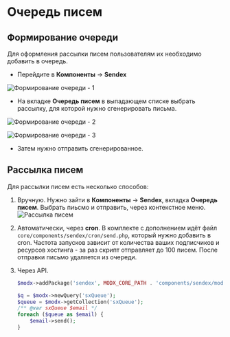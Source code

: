 # Очередь писем

## Формирование очереди

Для оформления рассылки писем пользователям их необходимо добавить в очередь.

* Перейдите в **Компоненты** -> **Sendex**

![Формирование очереди - 1](https://file.modx.pro/files/3/f/0/3f0e673a7ed51e205d2e683d35914390.png)

* На вкладке **Очередь писем** в выпадающем списке выбрать рассылку, для которой нужно сгенерировать письма.

![Формирование очереди - 2](https://file.modx.pro/files/5/0/9/5099cea4f7eb982ef5ca4ee59faca458.png)

![Формирование очереди - 3](https://file.modx.pro/files/4/1/a/41ae797ee96de03bf8c634e72e722bc9.png)

* Затем нужно отправить сгенерированное.

## Рассылка писем

Для рассылки писем есть несколько способов:

1. Вручную. Нужно зайти в **Компоненты** -> **Sendex**, вкладка **Очередь писем**. Выбрать пиьсмо и отправить, через контекстное меню.
    ![Рассылка писем](https://file.modx.pro/files/4/1/a/41ae797ee96de03bf8c634e72e722bc9.png)

2. Автоматически, через **cron**. В комплекте с дополнением идёт файл `core/components/sendex/cron/send.php`, который нужно добавить в cron. Частота запусков зависит от количества ваших подписчиков и ресурсов хостинга - за раз скрипт отправляет до 100 писем. После отправки письмо удаляется из очереди.

3. Через API.

    ```php
    $modx->addPackage('sendex', MODX_CORE_PATH . 'components/sendex/model/');

    $q = $modx->newQuery('sxQueue');
    $queue = $modx->getCollection('sxQueue');
    /** @var sxQueue $email */
    foreach ($queue as $email) {
        $email->send();
    }
    ```
